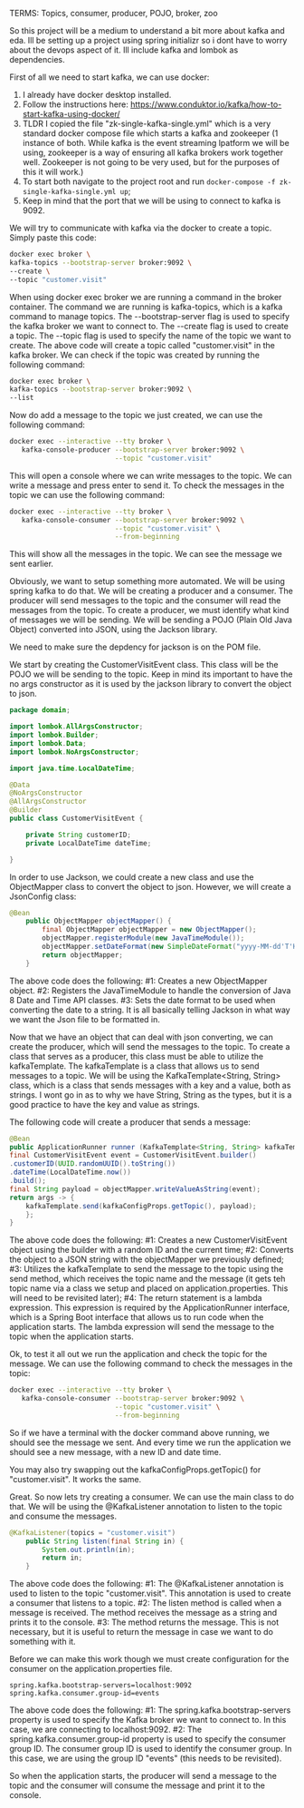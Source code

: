TERMS: Topics, consumer, producer, POJO, broker, zoo

So this project will be a medium to understand a bit more about kafka and eda. Ill be setting up a project using spring initializr
so i dont have to worry about the devops aspect of it. Ill include kafka and lombok as dependencies.

First of all we need to start kafka, we can use docker:
1. I already have docker desktop installed.
2. Follow the instructions here: https://www.conduktor.io/kafka/how-to-start-kafka-using-docker/
3. TLDR I copied the file "zk-single-kafka-single.yml" which is a very standard docker compose file which starts a kafka and zookeeper (1 instance of both. While kafka is the event streaming lpatform we will be using, zookeeper is a way of ensuring all kafka brokers work together well. Zookeeper is not going to be very used, but for the purposes of this it will work.)
4. To start both navigate to the project root and run `docker-compose -f zk-single-kafka-single.yml up`;
5. Keep in mind that the port that we will be using to connect to kafka is 9092.

We will try to communicate with kafka via the docker to create a topic. Simply paste this code:
```bash
docker exec broker \
kafka-topics --bootstrap-server broker:9092 \
--create \
--topic "customer.visit"
```
When using docker exec broker we are running a command in the broker container. 
The command we are running is kafka-topics, which is a kafka command to manage topics. 
The --bootstrap-server flag is used to specify the kafka broker we want to connect to. 
The --create flag is used to create a topic. 
The --topic flag is used to specify the name of the topic we want to create.
The above code will create a topic called "customer.visit" in the kafka broker. We can check if the topic was created by running the following command:
```bash
docker exec broker \
kafka-topics --bootstrap-server broker:9092 \
--list
```

Now do add a message to the topic we just created, we can use the following command:
```bash
docker exec --interactive --tty broker \
   kafka-console-producer --bootstrap-server broker:9092 \
                          --topic "customer.visit"
```
This will open a console where we can write messages to the topic. We can write a message and press enter to send it.
To check the messages in the topic we can use the following command:
```bash
docker exec --interactive --tty broker \
   kafka-console-consumer --bootstrap-server broker:9092 \
                          --topic "customer.visit" \
                          --from-beginning
```
This will show all the messages in the topic. We can see the message we sent earlier.

Obviously, we want to setup something more automated. We will be using spring kafka to do that.
We will be creating a producer and a consumer. The producer will send messages to the topic and the consumer will read the messages from the topic.
To create a producer, we must identify what kind of messages we will be sending. We will be sending a POJO (Plain Old Java Object) converted into JSON, using the Jackson library.

We need to make sure the depdency for jackson is on the POM file. 

We start by creating the CustomerVisitEvent class. This class will be the POJO we will be sending to the topic. Keep in 
mind its important to have the no args constructor as it is used by the jackson library to convert the object to json.
```java
package domain;

import lombok.AllArgsConstructor;
import lombok.Builder;
import lombok.Data;
import lombok.NoArgsConstructor;

import java.time.LocalDateTime;

@Data
@NoArgsConstructor
@AllArgsConstructor
@Builder
public class CustomerVisitEvent {

    private String customerID;
    private LocalDateTime dateTime;

}
```

In order to use Jackson, we could create a new class and use the ObjectMapper class to convert the object to json. However, we will create a JsonConfig class:
```java
@Bean
    public ObjectMapper objectMapper() {
        final ObjectMapper objectMapper = new ObjectMapper();
        objectMapper.registerModule(new JavaTimeModule());
        objectMapper.setDateFormat(new SimpleDateFormat("yyyy-MM-dd'T'HH:mm:ss.SSSZ"));
        return objectMapper;
    }
```
The above code does the following: #1: Creates a new ObjectMapper object. #2: Registers the JavaTimeModule to handle the 
conversion of Java 8 Date and Time API classes. #3: Sets the date format to be used when converting the date to a string.
It is all basically telling Jackson in what way we want the Json file to be formatted in.

Now that we have an object that can deal with json converting, we can create the producer, which will send the messages to the topic.
To create a class that serves as a producer, this class must be able to utilize the kafkaTemplate. 
The kafkaTemplate is a class that allows us to send messages to a topic. 
We will be using the KafkaTemplate<String, String> class, which is a class that sends messages with a key and a value, 
both as strings. I wont go in as to why we have String, String as the types, but it is a good practice to have the key and value as strings.

The following code will create a producer that sends a message:
```java
@Bean
public ApplicationRunner runner (KafkaTemplate<String, String> kafkaTemplate, KafkaConfigProps kafkaConfigProps) throws JsonProcessingException {
final CustomerVisitEvent event = CustomerVisitEvent.builder()
.customerID(UUID.randomUUID().toString())
.dateTime(LocalDateTime.now())
.build();
final String payload = objectMapper.writeValueAsString(event);
return args -> {
    kafkaTemplate.send(kafkaConfigProps.getTopic(), payload);
    };
}
```
The above code does the following: 
#1: Creates a new CustomerVisitEvent object using the builder with a random ID and the current time;
#2: Converts the object to a JSON string with the objectMapper we previously defined;
#3: Utilizes the kafkaTemplate to send the message to the topic using the send method, which receives the topic name and 
the message (it gets teh topic name via a class we setup and placed on application.properties. This will need to be revisited later);
#4: The return statement is a lambda expression. This expression is required by the ApplicationRunner interface, which is a
Spring Boot interface that allows us to run code when the application starts. The lambda expression will send the message to the topic when the application starts.

Ok, to test it all out we run the application and check the topic for the message. We can use the following command to check the messages in the topic:
```bash
docker exec --interactive --tty broker \
   kafka-console-consumer --bootstrap-server broker:9092 \
                          --topic "customer.visit" \
                          --from-beginning
```

So if we have a terminal with the docker command above running, we should see the message we sent. And every time we run 
the application we should see a new message, with a new ID and date time.

You may also try swapping out the kafkaConfigProps.getTopic() for "customer.visit". It works the same.

Great. So now lets try creating a consumer. We can use the main class to do that. We will be using the @KafkaListener annotation to listen to the topic and consume the messages.
```java
@KafkaListener(topics = "customer.visit")
	public String listen(final String in) {
		System.out.println(in);
		return in;
	}
```
The above code does the following:
#1: The @KafkaListener annotation is used to listen to the topic "customer.visit". This annotation is used to create a consumer that listens to a topic.
#2: The listen method is called when a message is received. The method receives the message as a string and prints it to the console.
#3: The method returns the message. This is not necessary, but it is useful to return the message in case we want to do something with it.

Before we can make this work though we must create configuration for the consumer on the application.properties file. 
```properties
spring.kafka.bootstrap-servers=localhost:9092
spring.kafka.consumer.group-id=events
```
The above code does the following:
#1: The spring.kafka.bootstrap-servers property is used to specify the Kafka broker we want to connect to. In this case, we are connecting to localhost:9092.
#2: The spring.kafka.consumer.group-id property is used to specify the consumer group ID. The consumer group ID is used to identify the consumer group. In this case, we are using the group ID "events" (this needs to be revisited).

So when the application starts, the producer will send a message to the topic and the consumer will consume the message and print it to the console.

